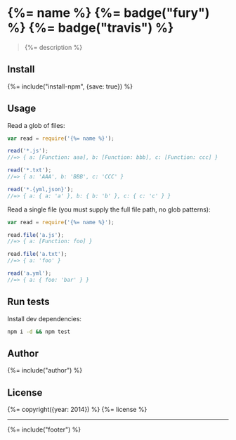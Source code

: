 # {%= name %} {%= badge("fury") %} {%= badge("travis") %}

> {%= description %}

## Install

{%= include("install-npm", {save: true}) %}

## Usage

Read a glob of files:

```js
var read = require('{%= name %}');

read('*.js');
//=> { a: [Function: aaa], b: [Function: bbb], c: [Function: ccc] }

read('*.txt');
//=> { a: 'AAA', b: 'BBB', c: 'CCC' }

read('*.{yml,json}');
//=> { a: { a: 'a' }, b: { b: 'b' }, c: { c: 'c' } }
```

Read a single file (you must supply the full file path, no glob patterns):

```js
var read = require('{%= name %}');

read.file('a.js');
//=> { a: [Function: foo] }

read.file('a.txt');
//=> { a: 'foo' }

read('a.yml');
//=> { a: { foo: 'bar' } }
```

## Run tests

Install dev dependencies:

```bash
npm i -d && npm test
```

## Author
{%= include("author") %}

## License
{%= copyright({year: 2014}) %}
{%= license %}

***

{%= include("footer") %}
